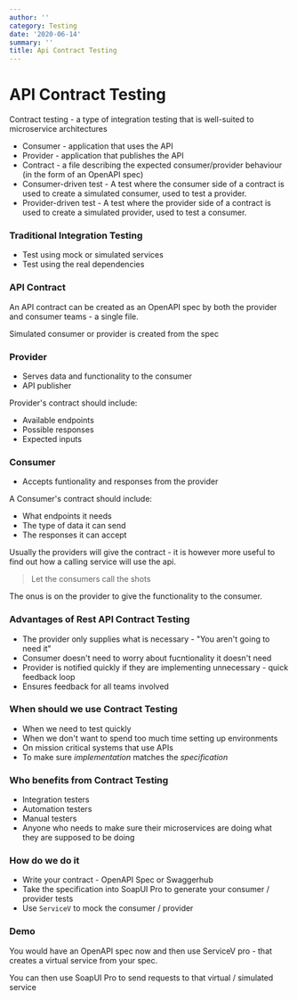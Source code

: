 ```yaml
---
author: ''
category: Testing
date: '2020-06-14'
summary: ''
title: Api Contract Testing
---
```

# API Contract Testing

Contract testing - a type of integration testing that is well-suited to microservice architectures

* Consumer - application that uses the API
* Provider - application that publishes the API
* Contract - a file describing the expected consumer/provider behaviour (in the form of an OpenAPI spec)
* Consumer-driven test - A test where the consumer side of a contract is used to create a simulated consumer, used to test a provider.
* Provider-driven test - A test where the provider side of a contract is used to create a simulated provider, used to test a consumer.

### Traditional Integration Testing

* Test using mock or simulated services
* Test using the real dependencies

### API Contract

An API contract can be created as an OpenAPI spec by both the provider and consumer teams - a single file.

Simulated consumer or provider is created from the spec

### Provider

* Serves data and functionality to the consumer
* API publisher

Provider's contract should include:

* Available endpoints
* Possible responses
* Expected inputs

### Consumer

* Accepts funtionality and responses from the provider

A Consumer's contract should include:

* What endpoints it needs
* The type of data it can send
* The responses it can accept


Usually the providers will give the contract - it is however more useful to find out how a calling service will use the api.

> Let the consumers call the shots

The onus is on the provider to give the functionality to the consumer.

### Advantages of Rest API Contract Testing

* The provider only supplies what is necessary - "You aren't going to need it"
* Consumer doesn't need to worry about fucntionality it doesn't need
* Provider is notified quickly if they are implementing unnecessary - quick feedback loop
* Ensures feedback for all teams involved

### When should we use Contract Testing

* When we need to test quickly
* When we don't want to spend too much time setting up environments
* On mission critical systems that use APIs
* To make sure *implementation* matches the *specification*

### Who benefits from Contract Testing

* Integration testers
* Automation testers
* Manual testers
* Anyone who needs to make sure their microservices are doing what they are supposed to be doing

### How do we do it

* Write your contract - OpenAPI Spec or Swaggerhub
* Take the specification into SoapUI Pro to generate your consumer / provider tests
* Use `ServiceV` to mock the consumer / provider 

### Demo

You would have an OpenAPI spec now and then use ServiceV pro - that creates a virtual service from your spec.

You can then use SoapUI Pro to send requests to that virtual / simulated service


